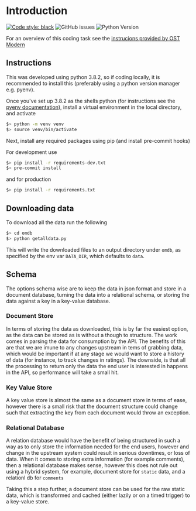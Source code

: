 # Introduction
[![Code style: black](https://img.shields.io/badge/code%20style-black-000000.svg)](https://github.com/psf/black)
![GitHub issues](https://img.shields.io/github/issues/tonycsoka/ostmodern)
![Python Version](https://img.shields.io/badge/python-3.8-blue)


For an overview of this coding task see the [instrucions provided by OST Modern](README-OSTModern.md)

## Instructions

This was developed using python 3.8.2, so if coding locally, it is recommended to install this (preferably using a python version manager e.g. pyenv).

Once you've set up 3.8.2 as the shells python (for instructions see the [pyenv documentation](https://github.com/pyenv/pyenv/blob/master/README.md)), install a virtual environment in the local directory, and activate

```zsh
$> python -m venv venv
$> source venv/bin/activate
```

Next, install any required packages using pip (and install pre-commit hooks)

For development use

```zsh
$> pip install -r requirements-dev.txt
$> pre-commit install
```

and for production

```zsh
$> pip install -r requirements.txt
```

## Downloading data

To download all the data run the following

```zsh
$> cd omdb
$> python getalldata.py
```

This will write the downloaded files to an output directory under `omdb`, as specified by the env var `DATA_DIR`, which defaults to `data`.

## Schema

The options schema wise are to keep the data in json format and store in a document database, turning the data into a relational schema, or storing the data against a key in a key-value database.

### Document Store

In terms of storing the data as downloaded, this is by far the easiest option, as the data can be stored as is without a though to structure.  The work comes in parsing the data for consumption by the API.  The benefits of this are that we are imune to any changes upstream in tems of grabbing data, which would be important if at any stage we would want to store a history of data (for instance, to track changes in ratings).  The downside, is that all the processing to return only the data the end user is interested in happens in the API, so performance will take a small hit.

### Key Value Store

A key value store is almost the same as a document store in terms of ease, however there is a small risk that the document structure could change such that extracting the key from each document would throw an exception.

### Relational Database

A relation database would have the benefit of being structured in such a way as to only store the information needed for the end users, however and change in the upstream system could result in serious downtimes, or loss of data.  When it comes to storing extra information (for example comments), then a relational database makes sense, however this does not rule out using a hybrid system, for example, document store for `static` data, and a relationl db for `comments`

Taking this a step further, a document store can be used for the raw static data, which is transformed and cached (either lazily or on a timed trigger) to a key-value store.

